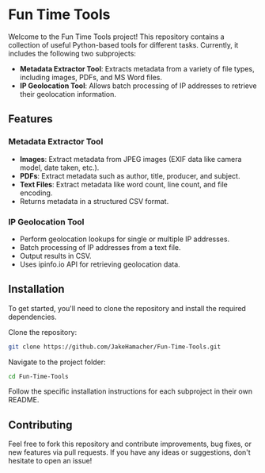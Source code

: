 # Fun Time Tools

Welcome to the Fun Time Tools project! This repository contains a collection of useful Python-based tools for different tasks. Currently, it includes the following two subprojects:

- **Metadata Extractor Tool**: Extracts metadata from a variety of file types, including images, PDFs, and MS Word files.
- **IP Geolocation Tool**: Allows batch processing of IP addresses to retrieve their geolocation information.

## Features

### Metadata Extractor Tool

- **Images**: Extract metadata from JPEG images (EXIF data like camera model, date taken, etc.).
- **PDFs**: Extract metadata such as author, title, producer, and subject.
- **Text Files**: Extract metadata like word count, line count, and file encoding.
- Returns metadata in a structured CSV format.

### IP Geolocation Tool

- Perform geolocation lookups for single or multiple IP addresses.
- Batch processing of IP addresses from a text file.
- Output results in CSV.
- Uses ipinfo.io API for retrieving geolocation data.

## Installation

To get started, you'll need to clone the repository and install the required dependencies.

Clone the repository:

```bash
git clone https://github.com/JakeHamacher/Fun-Time-Tools.git
```

Navigate to the project folder:

```bash
cd Fun-Time-Tools
```

Follow the specific installation instructions for each subproject in their own README.

## Contributing

Feel free to fork this repository and contribute improvements, bug fixes, or new features via pull requests. If you have any ideas or suggestions, don't hesitate to open an issue!
